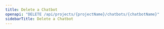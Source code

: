 ```yaml
---
title: Delete a Chatbot
openapi: "DELETE /api/projects/{projectName}/chatbots/{chatbotName}"
sidebarTitle: Delete a Chatbot
---
```

